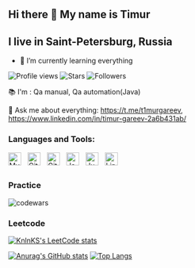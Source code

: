 ## Hi there 👋 My name is Timur
## I live in  Saint-Petersburg, Russia

- 🌱 I’m currently learning everything 

<!-- Badges -->
![Profile views](https://komarev.com/ghpvc/?username=t1murgareev&color=blue&style=flat-square")
![Stars](https://img.shields.io/github/stars/t1murgareev)
![Followers](https://img.shields.io/github/followers/t1murgareev)



:books: I'm : Qa manual, Qa automation(Java)


📧 Ask me about everything: https://t.me/t1murgareev, https://www.linkedin.com/in/timur-gareev-2a6b431ab/

### Languages and Tools:


<img align="left" alt="MySQL" width="26px" src="https://cdn.jsdelivr.net/gh/devicons/devicon/icons/mysql/mysql-original.svg" style="padding-right:10px;" />
<img align="left" alt="Git" width="26px" src="https://cdn.jsdelivr.net/gh/devicons/devicon/icons/git/git-original.svg" style="padding-right:10px;" />
<img align="left" alt="GitHub" width="26px" src="https://user-images.githubusercontent.com/3369400/139447912-e0f43f33-6d9f-45f8-be46-2df5bbc91289.png" style="padding-right:10px;" />
<img align="left" alt="Java" width="26px" src="https://cdn.jsdelivr.net/gh/devicons/devicon/icons/python/java-original.svg" style="padding-right:10px;" />
<img align="left" alt="Junit" width="26px" src="https://cdn.jsdelivr.net/gh/devicons/devicon/icons/linux/junit-original.svg" style="padding-right:10px;" />

<img align="left" alt="Linux" width="26px" src="https://cdn.jsdelivr.net/gh/devicons/devicon/icons/linux/linux-original.svg" style="padding-right:10px;" />







<br>
<br>



### Practice

![codewars](https://www.codewars.com/users/Timur8888/badges/small)
### Leetcode
[![KnlnKS's LeetCode stats](https://leetcode-stats-six.vercel.app/?username=ANOX-Timur&theme=dark)](https://github.com/KnlnKS/leetcode-stats)



[![Anurag's GitHub stats](https://github-readme-stats.vercel.app/api?username=t1murgareev&theme=onedark&show_icons=true)](https://github.com/anuraghazra/github-readme-stats)
[![Top Langs](https://github-readme-stats.vercel.app/api/top-langs/?username=t1murgareev&layout=compact&theme=onedark)](https://github.com/anuraghazra/github-readme-stats)

